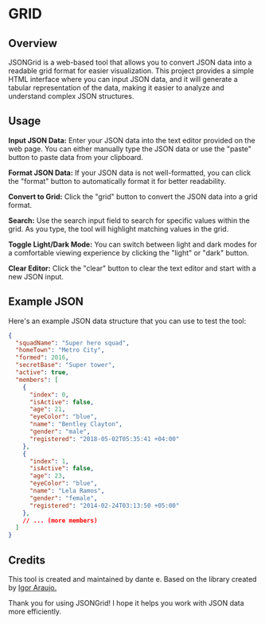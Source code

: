 # GRID

## Overview
JSONGrid is a web-based tool that allows you to convert JSON data into a readable grid format for easier visualization. This project provides a simple HTML interface where you can input JSON data, and it will generate a tabular representation of the data, making it easier to analyze and understand complex JSON structures.

## Usage
**Input JSON Data:** Enter your JSON data into the text editor provided on the web page. You can either manually type the JSON data or use the "paste" button to paste data from your clipboard.

**Format JSON Data:** If your JSON data is not well-formatted, you can click the "format" button to automatically format it for better readability.

**Convert to Grid:** Click the "grid" button to convert the JSON data into a grid format.

**Search:** Use the search input field to search for specific values within the grid. As you type, the tool will highlight matching values in the grid.

**Toggle Light/Dark Mode:** You can switch between light and dark modes for a comfortable viewing experience by clicking the "light" or "dark" button.

**Clear Editor:** Click the "clear" button to clear the text editor and start with a new JSON input.

## Example JSON
Here's an example JSON data structure that you can use to test the tool:

```json
{
  "squadName": "Super hero squad",
  "homeTown": "Metro City",
  "formed": 2016,
  "secretBase": "Super tower",
  "active": true,
  "members": [
    {
      "index": 0,
      "isActive": false,
      "age": 21,
      "eyeColor": "blue",
      "name": "Bentley Clayton",
      "gender": "male",
      "registered": "2018-05-02T05:35:41 +04:00"
    },
    {
      "index": 1,
      "isActive": false,
      "age": 23,
      "eyeColor": "blue",
      "name": "Lela Ramos",
      "gender": "female",
      "registered": "2014-02-24T03:13:50 +05:00"
    },
    // ... (more members)
  ]
}
```

## Credits
This tool is created and maintained by dante e. 
Based on the library created by [Igor Araujo.](https://github.com/araujoigor/json-grid)

Thank you for using JSONGrid! I hope it helps you work with JSON data more efficiently.
